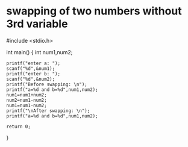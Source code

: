 # swapping of two numbers without 3rd variable


#include <stdio.h>

int main()
{
    int num1,num2;
    
    printf("enter a: ");
    scanf("%d",&num1);
    printf("enter b: ");
    scanf("%d",&num2);
    printf("Before swapping: \n");
    printf("a=%d and b=%d",num1,num2);
    num1=num1+num2;
    num2=num1-num2;
    num1=num1-num2;
    printf("\nAfter swapping: \n");
    printf("a=%d and b=%d",num1,num2);

    return 0;
}
